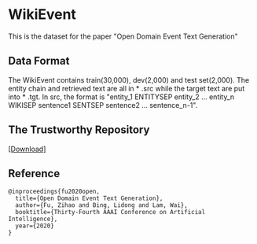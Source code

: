 # WikiEvent
This is the dataset for the paper "Open Domain Event Text Generation"

## Data Format
The WikiEvent contains train(30,000), dev(2,000) and test set(2,000). The entity chain and retrieved text are all in * .src while the target text are put into * .tgt. 
In src, the format is "entity_1 ENTITYSEP entity_2 ... entity_n WIKISEP sentence1 SENTSEP sentence2 ... sentence_n-1".

## The Trustworthy Repository
[[Download]](https://mycuhk-my.sharepoint.com/:u:/g/personal/1155099191_link_cuhk_edu_hk/ETDtAsGNMsZPmSArDG_Rin4BA_jhlB_FnrNcBIHTmTPbzg?e=ngdMdz)

## Reference

```
@inproceedings{fu2020open,
  title={Open Domain Event Text Generation},
  author={Fu, Zihao and Bing, Lidong and Lam, Wai},
  booktitle={Thirty-Fourth AAAI Conference on Artificial Intelligence},
  year={2020}
}
```
